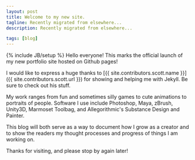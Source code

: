```yaml
---
layout: post
title: Welcome to my new site.
tagline: Recently migrated from elsewhere...
description: Recently migrated from elsewhere...

tags: [blog]
---
```

{% include JB/setup %}
Hello everyone! This marks the official launch of my new portfolio site hosted on Github pages!

I would like to express a huge thanks to [{{ site.contributors.scott.name }}]({{ site.contributors.scott.url }}) for showing and helping me with Jekyll. Be sure to check out his stuff.

My work ranges from fun and sometimes silly games to cute animations to portraits of people.
Software I use include Photoshop, Maya, zBrush, Unity3D, Marmoset Toolbag, and Allegorithmic's Substance Design and Painter.

This blog will both serve as a way to document how I grow as a creator and to show the readers my thought processes and progress of things I am working on.

Thanks for visiting, and please stop by again later!
<!--more-->
